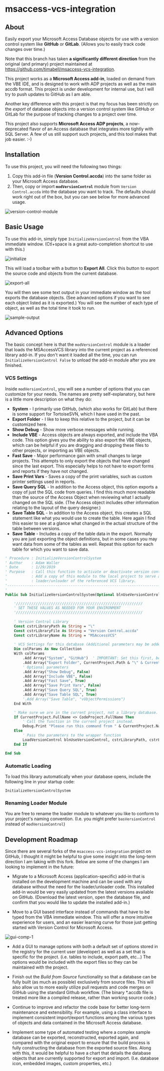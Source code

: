 msaccess-vcs-integration
========================

About
-----

Easily export your Microsoft Access Database objects for use with a version control system like **GitHub** or **GitLab**. (Allows you to easily track code changes over time.)

Note that this branch has taken **a significantly different direction** from the original (and primary) project maintained at <https://github.com/timabell/msaccess-vcs-integration>.

This project works as a **Microsoft Access add-in**, loaded on demand from the VBE IDE, and is designed to work with ADP projects as well as the main accdb format. This project is under development for internal use, but I will try to push updates to GitHub as I am able.

Another key difference with this project is that my focus has been strictly on the *export* of database objects into a version control system like GitHub or GitLab for the purpose of tracking changes to a project over time.

This project also supports **Microsoft Access ADP projects**, a now-deprecated flavor of an Access database that integrates more tightly with SQL Server. A few of us still support such projects, and this tool makes that job easier.  :-) 

Installation
------------

To use this project, you will need the following two things:
 1. Copy this add-in file (**Version Control.accda**) into the same folder as your Microsoft Access database.
 2. Then, copy or import **`modVersionControl`** module from `Version Control.accda` into the database you want to track. The defaults should work right out of the box, but you can see below for more advanced usage.
 
 ![version-control-module](img/version-control-module.jpg)

 Basic Usage
 -----------
 To use this add-in, simply type `InitializeVersionControl` from the VBA immediate window. (Ctl+space is a great auto-completion shortcut to use with this.)
 
 ![initialize](img/initialize.jpg)
 
 This will load a toolbar with a button to **Export All**. Click this button to export the source code and objects from the current database. 
 
![export-all](img/export-all.jpg)

You will then see some text output in your immediate window as the tool exports the database objects. (See advanced options if you want to see each object listed as it is exported.) You will see the number of each type of object, as well as the total time it took to run.

![sample-output](img/sample-output.jpg)


Advanced Options
----------------

The basic concept here is that the `modVersionControl` module is a loader that loads the MSAccessVCS library into the current project as a referenced library add-in. If you don't want it loaded all the time, you can run `InitializeVersionControl False` to unload the add-in module after you are finished.

### VCS Settings

Inside `modVersionControl`, you will see a number of options that you can customize for your needs. The names are pretty self-explanatory, but here is a little more description on what they do:

 * **System** - I primarily use GitHub, (which also works for GitLab) but there is some support for TortoiseSVN, which I have used in the past.
 * **Export Folder** - I like to keep this relative to the project, but it can be customized here.
 * **Show Debug** - Show more verbose messages while running.
 * **Include VBE** - Access objects are always exported, and include the VBA code. This option gives you the ability to also export the VBE objects, which can be helpful if you are dragging and dropping these files to other projects, or importing as VBE objects.
 * **Fast Save** - Major performance gain with small changes to large projects. This attempts to only export the objects that have changed since the last export. This especially helps to not have to export forms and reports if they have not changed.
 * **Save Print Vars** - Saves a copy of the print variables, such as custom printer settings used in reports.
 * **Save Query SQL** - In addition to the Access object, this option exports a copy of just the SQL code from queries. I find this much more readable than the source of the Access Object when reviewing what I actually changed on the SQL side. (The Access object includes other information relating to the layout of the query designer.)
 * **Save Table SQL** - In addition to the Access object, this creates a SQL statement like what you would use to create the table. Here again I find this easier to see at a glance what changed in the actual structure of the table between versions.
 * **Save Table** - Includes a copy of the table data in the export. Normally you are just exporting the object definitions, but in some cases you may want data from some of the tables as well. Repeat this option for each table for which you want to save data.
    
```vb    '---------------------------------------------------------------------------------------
' Procedure : InitializeVersionControlSystem
' Author    : Adam Waller
' Date      : 1/29/2019
' Purpose   : Call this function to activate or deactivate version control.
'           : Add a copy of this module to the local project to serve as the
'           : loader/unloader of the referenced VCS library.
'---------------------------------------------------------------------------------------
'
Public Sub InitializeVersionControlSystem(Optional blnUseVersionControl As Boolean = True)

    '//////////////////////////////////////////////////////////
    ' SET THESE VALUES AS NEEDED FOR YOUR ENVIRONMENT
    '//////////////////////////////////////////////////////////
    
    ' Version Control Library
    Const cstrLibraryPath As String = "\"
    Const cstrLibraryFile As String = "Version Control.accda"
    Const cstrLibraryName As String = "MSAccessVCS"
    
    ' VCS Settings for this database (Additional parameters may be added as needed)
    Dim colParams As New Collection
    With colParams
        .Add Array("System", "GitHub")  ' IMPORTANT: Set this first, before other settings.
        .Add Array("Export Folder", CurrentProject.Path & "\" & CurrentProject.Name & ".src\")
        ' Optional parameters
        .Add Array("Show Debug", False)
        .Add Array("Include VBE", False)
        .Add Array("Fast Save", True)
        .Add Array("Save Print Vars", False)
        .Add Array("Save Query SQL", True)
        .Add Array("Save Table SQL", True)
        '.Add Array("Save Table", "vObjectPermissions")
    End With

    ' Make sure we are in the current project, not a library database.
    If CurrentProject.FullName <> CodeProject.FullName Then
        ' Call the function in the current project instead.
        Debug.Print "Please run this command from " & CurrentProject.Name
    Else
        ' Pass the parameters to the wrapper function
        LoadVersionControl blnUseVersionControl, cstrLibraryPath, cstrLibraryFile, cstrLibraryName, colParams
    End If

End Sub
```

### Automatic Loading

To load this library automatically when your database opens, include the following line in your startup code:

`InitializeVersionControlSystem`

### Renaming Loader Module

You are free to rename the loader module to whatever you like to conform to your project's naming convention. (I.e. you might prefer `basVersionControl` instead of `modVersionControl`)

Development Roadmap
-------------------
Since there are several forks of the `msaccess-vcs-integration` project on GitHub, I thought it might be helpful to give some insight into the long-term direction I am taking with this fork. Below are some of the changes I am looking to implement in the future:

* Migrate to a Microsoft Access (application-specific) add-in that is installed on the development machine and can be used with any database without the need for the loader/unloader code. This installed add-in would be very easily updated from the latest versions available on GitHub. (Download the latest version, open the database file, and confirm that you would like to update the installed add-in.)

* Move to a GUI based interface instead of commands that have to be typed from the VBA immediate window. This will offer a more intuitive experience for users, and an easier learning curve for those just getting started with Version Control for Microsoft Access.

![gui-comp-1](img/gui-comp.gif)

* Add a GUI to manage options with both a default set of options stored in the registry for the current user (developer) as well as a set that is specific for the project. (i.e. tables to include, export path, etc...) The options would be included with the export files so they can be maintained with the project. 
 
* Finish out the *Build from Source* functionality so that a database can be fully built (as much as possible) exclusively from source files. This will also allow us to more easily utilize pull requests and code merges on GitHub using the standard Github workflow. (The binary *.accdb file is treated more like a compiled release, rather than working source code.)

* Continue to improve and refactor the code base for better long-term maintenance and extensibility. For example, using a class interface to implement consistent import/export functions among the various types of objects and data contained in the Microsoft Access database.

* Implement some type of automated testing where a complex sample database can be exported, reconstructed, exported again, and compared with the original export to ensure that the build process is fully constructing the database from the exported source files. Along with this, it would be helpful to have a chart that details the database objects that are currently supported for export and import. (I.e. database icon, embedded images, custom properties, etc.)